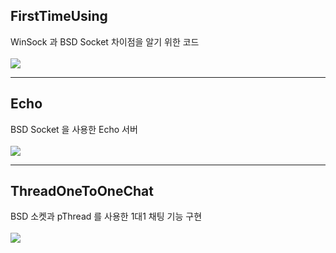 ## FirstTimeUsing
WinSock 과 BSD Socket 차이점을 알기 위한 코드 <br/><br/>
<image src="https://cdn.discordapp.com/attachments/888797035468308550/965587811875061771/FirstTimeUsing.gif"/>

* * *

## Echo
BSD Socket 을 사용한 Echo 서버 <br/><br/>
<image src="https://cdn.discordapp.com/attachments/888797035468308550/965587811614994552/Echo.gif"/>

* * *

## ThreadOneToOneChat
BSD 소켓과 pThread 를 사용한 1대1 채팅 기능 구현 <br/><br/>
<image src="https://cdn.discordapp.com/attachments/888797035468308550/965587812109934602/ThreadOneToOne.gif"/>
